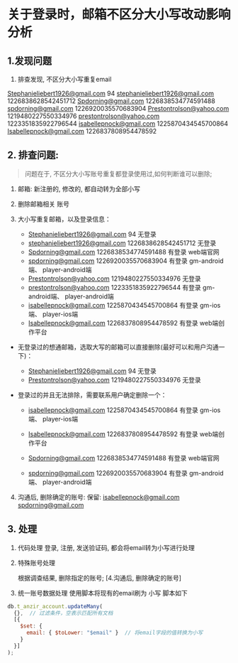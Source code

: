# 关于登录时，邮箱不区分大小写改动影响分析

## 1.发现问题
1. 排查发现, 不区分大小写重复email

Stephanieliebert1926@gmail.com  94
stephanieliebert1926@gmail.com 	1226838628542451712
Spdorning@gmail.com 1226838534774591488
spdorning@gmail.com 1226920035570683904
Prestontrolson@yahoo.com 1219480227550334976
prestontrolson@yahoo.com 1223351835922796544
isabellepnock@gmail.com 1225870434545700864
Isabellepnock@gmail.com 1226837808954478592

## 2. 排查问题:

> 问题在于, 不区分大小写账号重复都登录使用过,如何判断谁可以删除;

1. 邮箱: 新注册的, 修改的, 都自动转为全部小写
2. 删除邮箱相关 账号

3. 大小写重复邮箱，以及登录信息：
    - Stephanieliebert1926@gmail.com  94                    无登录
    - stephanieliebert1926@gmail.com 	1226838628542451712   无登录
    - Spdorning@gmail.com             1226838534774591488   有登录 web端官网      
    - spdorning@gmail.com             1226920035570683904   有登录 gm-android端、 player-android端
    - Prestontrolson@yahoo.com        1219480227550334976   无登录
    - prestontrolson@yahoo.com        1223351835922796544   有登录 gm-android端、 player-android端
    - isabellepnock@gmail.com         1225870434545700864   有登录 gm-ios端、     player-ios端
    - Isabellepnock@gmail.com         1226837808954478592   有登录 web端创作平台

  - 无登录过的想通邮箱，选取大写的邮箱可以直接删除(最好可以和用户沟通一下)：
    - Stephanieliebert1926@gmail.com  94                    无登录
    - Prestontrolson@yahoo.com        1219480227550334976   无登录

  - 登录过的并且无法排除，需要联系用户确定删除一个：
  
    - isabellepnock@gmail.com         1225870434545700864   有登录 gm-ios端、     player-ios端
    - Isabellepnock@gmail.com         1226837808954478592   有登录 web端创作平台
    
    - Spdorning@gmail.com             1226838534774591488   有登录 web端官网      
    - spdorning@gmail.com             1226920035570683904   有登录 gm-android端、 player-android端

4. 沟通后, 删除确定的账号:
  保留:
    isabellepnock@gmail.com
    spdorning@gmail.com

## 3. 处理

1. 代码处理
登录, 注册, 发送验证码, 都会将email转为小写进行处理

2. 特殊账号处理
   
   根据调查结果, 删除指定的账号; [4.沟通后, 删除确定的账号]

3. 统一账号数据处理
使用脚本将现有的email刷为 小写
脚本如下
```js
db.t_anzir_account.updateMany(
  {},  // 过滤条件，空表示匹配所有文档
  [{
    $set: {
      email: { $toLower: "$email" }  // 将email字段的值转换为小写
    }
  }]
);
```
